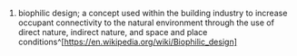 1. biophilic design; a concept used within the building industry to increase occupant connectivity to the natural environment through the use of direct nature, indirect nature, and space and place conditions^[https://en.wikipedia.org/wiki/Biophilic_design]